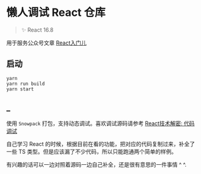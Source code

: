 # 懒人调试 React 仓库

> ✨ React 16.8

用于服务公众号文章 [React入门儿](https://mp.weixin.qq.com/s/OBE1dIF7QSgRuaAkwaFwxQ)

## 启动

```linux
yarn
yarn run build
yarn start
```

## _

使用 `Snowpack` 打包，支持动态调试。喜欢调试源码请参考 [React技术解密: 代码调试](https://react.iamkasong.com/preparation/source.html#%E6%8B%89%E5%8F%96%E6%BA%90%E7%A0%81)

自己学习 React 的时候，根据目前在看的功能，把对应的代码复制过来，补全了一些 TS 类型。但是应该漏了不少代码，所以只能跑通两个简单的样例。

有兴趣的话可以一边对照着源码一边自己补全，还是很有意思的一件事情 ^ ^.
